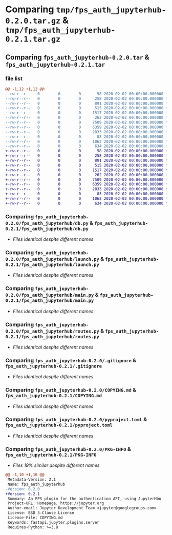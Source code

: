 # Comparing `tmp/fps_auth_jupyterhub-0.2.0.tar.gz` & `tmp/fps_auth_jupyterhub-0.2.1.tar.gz`

## Comparing `fps_auth_jupyterhub-0.2.0.tar` & `fps_auth_jupyterhub-0.2.1.tar`

### file list

```diff
@@ -1,12 +1,12 @@
--rw-r--r--   0        0        0       58 2020-02-02 00:00:00.000000 fps_auth_jupyterhub-0.2.0/fps_auth_jupyterhub/__init__.py
--rw-r--r--   0        0        0      258 2020-02-02 00:00:00.000000 fps_auth_jupyterhub-0.2.0/fps_auth_jupyterhub/config.py
--rw-r--r--   0        0        0      891 2020-02-02 00:00:00.000000 fps_auth_jupyterhub-0.2.0/fps_auth_jupyterhub/db.py
--rw-r--r--   0        0        0      515 2020-02-02 00:00:00.000000 fps_auth_jupyterhub-0.2.0/fps_auth_jupyterhub/launch.py
--rw-r--r--   0        0        0     1517 2020-02-02 00:00:00.000000 fps_auth_jupyterhub-0.2.0/fps_auth_jupyterhub/main.py
--rw-r--r--   0        0        0      262 2020-02-02 00:00:00.000000 fps_auth_jupyterhub-0.2.0/fps_auth_jupyterhub/models.py
--rw-r--r--   0        0        0     7509 2020-02-02 00:00:00.000000 fps_auth_jupyterhub-0.2.0/fps_auth_jupyterhub/routes.py
--rw-r--r--   0        0        0     6359 2020-02-02 00:00:00.000000 fps_auth_jupyterhub-0.2.0/.gitignore
--rw-r--r--   0        0        0     2833 2020-02-02 00:00:00.000000 fps_auth_jupyterhub-0.2.0/COPYING.md
--rw-r--r--   0        0        0       83 2020-02-02 00:00:00.000000 fps_auth_jupyterhub-0.2.0/README.md
--rw-r--r--   0        0        0     1062 2020-02-02 00:00:00.000000 fps_auth_jupyterhub-0.2.0/pyproject.toml
--rw-r--r--   0        0        0      634 2020-02-02 00:00:00.000000 fps_auth_jupyterhub-0.2.0/PKG-INFO
+-rw-r--r--   0        0        0       58 2020-02-02 00:00:00.000000 fps_auth_jupyterhub-0.2.1/fps_auth_jupyterhub/__init__.py
+-rw-r--r--   0        0        0      258 2020-02-02 00:00:00.000000 fps_auth_jupyterhub-0.2.1/fps_auth_jupyterhub/config.py
+-rw-r--r--   0        0        0      891 2020-02-02 00:00:00.000000 fps_auth_jupyterhub-0.2.1/fps_auth_jupyterhub/db.py
+-rw-r--r--   0        0        0      515 2020-02-02 00:00:00.000000 fps_auth_jupyterhub-0.2.1/fps_auth_jupyterhub/launch.py
+-rw-r--r--   0        0        0     1517 2020-02-02 00:00:00.000000 fps_auth_jupyterhub-0.2.1/fps_auth_jupyterhub/main.py
+-rw-r--r--   0        0        0      262 2020-02-02 00:00:00.000000 fps_auth_jupyterhub-0.2.1/fps_auth_jupyterhub/models.py
+-rw-r--r--   0        0        0     7509 2020-02-02 00:00:00.000000 fps_auth_jupyterhub-0.2.1/fps_auth_jupyterhub/routes.py
+-rw-r--r--   0        0        0     6359 2020-02-02 00:00:00.000000 fps_auth_jupyterhub-0.2.1/.gitignore
+-rw-r--r--   0        0        0     2833 2020-02-02 00:00:00.000000 fps_auth_jupyterhub-0.2.1/COPYING.md
+-rw-r--r--   0        0        0       83 2020-02-02 00:00:00.000000 fps_auth_jupyterhub-0.2.1/README.md
+-rw-r--r--   0        0        0     1062 2020-02-02 00:00:00.000000 fps_auth_jupyterhub-0.2.1/pyproject.toml
+-rw-r--r--   0        0        0      634 2020-02-02 00:00:00.000000 fps_auth_jupyterhub-0.2.1/PKG-INFO
```

### Comparing `fps_auth_jupyterhub-0.2.0/fps_auth_jupyterhub/db.py` & `fps_auth_jupyterhub-0.2.1/fps_auth_jupyterhub/db.py`

 * *Files identical despite different names*

### Comparing `fps_auth_jupyterhub-0.2.0/fps_auth_jupyterhub/launch.py` & `fps_auth_jupyterhub-0.2.1/fps_auth_jupyterhub/launch.py`

 * *Files identical despite different names*

### Comparing `fps_auth_jupyterhub-0.2.0/fps_auth_jupyterhub/main.py` & `fps_auth_jupyterhub-0.2.1/fps_auth_jupyterhub/main.py`

 * *Files identical despite different names*

### Comparing `fps_auth_jupyterhub-0.2.0/fps_auth_jupyterhub/routes.py` & `fps_auth_jupyterhub-0.2.1/fps_auth_jupyterhub/routes.py`

 * *Files identical despite different names*

### Comparing `fps_auth_jupyterhub-0.2.0/.gitignore` & `fps_auth_jupyterhub-0.2.1/.gitignore`

 * *Files identical despite different names*

### Comparing `fps_auth_jupyterhub-0.2.0/COPYING.md` & `fps_auth_jupyterhub-0.2.1/COPYING.md`

 * *Files identical despite different names*

### Comparing `fps_auth_jupyterhub-0.2.0/pyproject.toml` & `fps_auth_jupyterhub-0.2.1/pyproject.toml`

 * *Files identical despite different names*

### Comparing `fps_auth_jupyterhub-0.2.0/PKG-INFO` & `fps_auth_jupyterhub-0.2.1/PKG-INFO`

 * *Files 19% similar despite different names*

```diff
@@ -1,10 +1,10 @@
 Metadata-Version: 2.1
 Name: fps_auth_jupyterhub
-Version: 0.2.0
+Version: 0.2.1
 Summary: An FPS plugin for the authentication API, using JupyterHbu
 Project-URL: Homepage, https://jupyter.org
 Author-email: Jupyter Development Team <jupyter@googlegroups.com>
 License: BSD 3-Clause License
 License-File: COPYING.md
 Keywords: fastapi,jupyter,plugins,server
 Requires-Python: >=3.8
```

